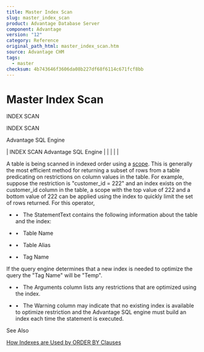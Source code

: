```yaml
---
title: Master Index Scan
slug: master_index_scan
product: Advantage Database Server
component: Advantage
version: "12"
category: Reference
original_path_html: master_index_scan.htm
source: Advantage CHM
tags:
  - master
checksum: 4b743646f3606da08b227df68f6114c671fcf8bb
---
```


# Master Index Scan

INDEX SCAN

INDEX SCAN

Advantage SQL Engine

| INDEX SCAN  Advantage SQL Engine |  |  |  |  |

A table is being scanned in indexed order using a [scope](master_index_scopes_ranges.md). This is generally the most efficient method for returning a subset of rows from a table predicating on restrictions on column values in the table. For example, suppose the restriction is "customer\_id = 222" and an index exists on the customer\_id column in the table, a scope with the top value of 222 and a bottom value of 222 can be applied using the index to quickly limit the set of rows returned. For this operator,

- •   The StatementText contains the following information about the table and the index:

- •   Table Name

- •   Table Alias

- •   Tag Name

If the query engine determines that a new index is needed to optimize the query the "Tag Name" will be "Temp".

- •   The Arguments column lists any restrictions that are optimized using the index.

- •   The Warning column may indicate that no existing index is available to optimize restriction and the Advantage SQL engine must build an index each time the statement is executed.

See Also

[How Indexes are Used by ORDER BY Clauses](master_how_indexes_are_used_by_order_by_clauses.md)
